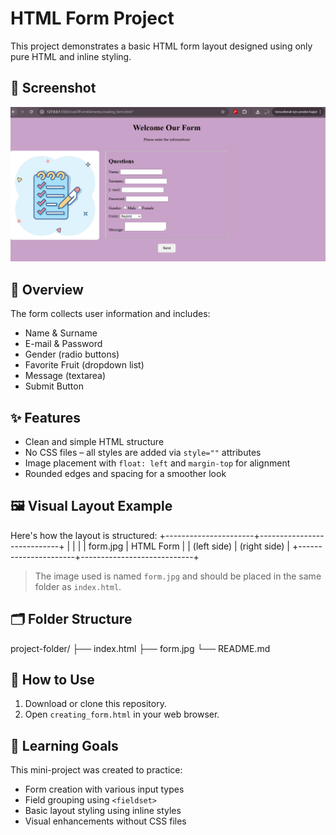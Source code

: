 # HTML Form Project

This project demonstrates a basic HTML form layout designed using only pure HTML and inline styling. 

## 📸 Screenshot

![Form Screenshot](formproject.png)

## 📌 Overview

The form collects user information and includes:

- Name & Surname
- E-mail & Password
- Gender (radio buttons)
- Favorite Fruit (dropdown list)
- Message (textarea)
- Submit Button

## ✨ Features

- Clean and simple HTML structure
- No CSS files – all styles are added via `style=""` attributes
- Image placement with `float: left` and `margin-top` for alignment
- Rounded edges and spacing for a smoother look

## 🖼️ Visual Layout Example

Here's how the layout is structured:
+----------------------+----------------------------+
| | |
| form.jpg | HTML Form |
| (left side) | (right side) |
+----------------------+----------------------------+

> The image used is named `form.jpg` and should be placed in the same folder as `index.html`.

## 🗂 Folder Structure

project-folder/
├── index.html
├── form.jpg
└── README.md


## 🚀 How to Use

1. Download or clone this repository.
2. Open `creating_form.html` in your web browser.


## 🎯 Learning Goals

This mini-project was created to practice:

- Form creation with various input types
- Field grouping using `<fieldset>`
- Basic layout styling using inline styles
- Visual enhancements without CSS files



